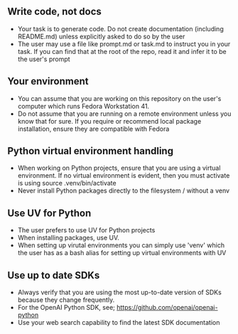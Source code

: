 ## Write code, not docs

- Your task is to generate code. Do not create documentation (including README.md) unless explicitly asked to do so by the user
- The user may use a file like prompt.md or task.md to instruct you in your task. If you can find that at the root of the repo, read it and infer it to be the user's prompt

## Your environment

- You can assume that you are working on this repository on the user's computer which runs Fedora Workstation 41. 
- Do not assume that you are running on a remote environment unless you know that for sure. If you require or recommend local package installation, ensure they are compatible with Fedora

## Python virtual environment handling

- When working on Python projects, ensure that you are using a virtual environment. If no virtual environment is evident, then you must activate is using source .venv/bin/activate
- Never install Python packages directly to the filesystem / without a venv

## Use UV for Python

- The user prefers to use UV for Python projects 
- When installing packages, use UV. 
- When setting up virutal environments you can simply use 'venv' which the user has as a bash alias for setting up virtual environments with UV

## Use up to date SDKs

- Always verify that you are using the most up-to-date version of SDKs because they change frequently.
- For the OpenAI Python SDK, see; https://github.com/openai/openai-python
- Use your web search capability to find the latest SDK documentation

